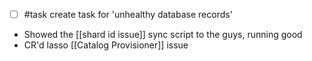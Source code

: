 - [ ] #task create task for 'unhealthy database records'
- Showed the [[shard id issue]] sync script to the guys, running good
- CR'd lasso [[Catalog Provisioner]] issue